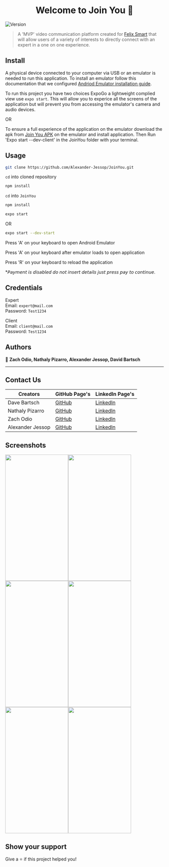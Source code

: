 <h1 align="center">Welcome to Join You 👋</h1>
<p>
  <img alt="Version" src="https://img.shields.io/badge/version-1.0.0-blue.svg?cacheSeconds=2592000" />
</p>

> A 'MVP' video communication platform created for [Felix Smart](https://www.felixsmart.com/) that will allow users of a variety of interests to directly connect with an expert in a one on one experience.   

## Install

A physical device connected to your computer via USB or an emulator is needed to run this application. 
To install an emulator follow this documentation that we configured [Andriod Emulator installation guide](https://docs.google.com/document/d/1ax_QZISI5WKFNMx5ajIG7K7FdY1mqsKN4Ert_dbC-AQ/edit?usp=sharing). 

To run this project you have two choices ExpoGo a lightweight complied view use `expo start`. 
This will allow you to experice all the screens of the application but will prevent you from accessing the emulator's camera and audio devices.  
  
OR  
  
To ensure a full experience of the application on the emulator download the apk from 
[Join You APK](https://expo.dev/accounts/aj-eh/projects/JoinYou/builds/3cf42e11-df9c-40ca-bef4-c69142602e0d) 
on the emulator and install application.
Then Run 'Expo start --dev-client' in the JoinYou folder with your terminal. 


## Usage

```sh
git clone https://github.com/Alexander-Jessop/JoinYou.git
```
`cd` into cloned repository
```sh
npm install
```
`cd` into `JoinYou`
```sh
npm install
```
```sh
expo start
```
OR
```sh
expo start --dev-start
```
<p>Press 'A' on your keyboard to open Android Emulator</p>
<p>Press 'A' on your keyboard after emulator loads to open application</p>
<p>Press 'R' on your keyboard to reload the application</p>

*𝘗𝘢𝘺𝘮𝘦𝘯𝘵 𝘪𝘴 𝘥𝘪𝘴𝘢𝘣𝘭𝘦𝘥 𝘥𝘰 𝘯𝘰𝘵 𝘪𝘯𝘴𝘦𝘳𝘵 𝘥𝘦𝘵𝘢𝘪𝘭𝘴 𝘫𝘶𝘴𝘵 𝘱𝘳𝘦𝘴𝘴 𝘱𝘢𝘺 𝘵𝘰 𝘤𝘰𝘯𝘵𝘪𝘯𝘶𝘦. 

## Credentials
Expert   
Email: `expert@mail.com`  
Password: `Test1234`  
  
Client   
Email: `client@mail.com`  
Password: `Test1234`

## Authors

👤 **Zach Odio, Nathaly Pizarro, Alexander Jessop, David Bartsch**
***
## Contact Us
| Creators  |    GitHub Page's                   | LinkedIn Page's                                         |
| --------- | ------------------------------ | ----------------------------------------------------- |
| Dave Bartsch |  [GitHub](https://github.com/DaveBartsch) | [LinkedIn](https://www.linkedin.com/in/david-bartschak-b008a3141/)|
| Nathaly Pizarro |  [GitHub](https://github.com/napizar8) | [LinkedIn](https://www.linkedin.com/in/nathalypizarro/)|                          
| Zach Odio |  [GitHub](https://github.com/Odio9) | [LinkedIn](https://www.linkedin.com/in/zach-odio-383a3616/) |
| Alexander Jessop |  [GitHub](https://github.com/Alexander-Jessop) | [LinkedIn](https://www.linkedin.com/in/alexander-jessop/) |

## Screenshots
<img src="https://i.imgur.com/2qUtxiP.png" width="200" height="400"/><img src="https://i.imgur.com/9tuUSfz.png" width="200" height="400"/>  
<img src="https://i.imgur.com/eULbXxv.png" width="200" height="400"/><img src="https://i.imgur.com/RllzOBb.png" width="200" height="400"/>  
<img src="https://i.imgur.com/BMiW36S.png" width="200" height="400"/><img src="https://i.imgur.com/57Bugwp.jpg" width="200" height="400"/>  

## Show your support

Give a ⭐️ if this project helped you!
